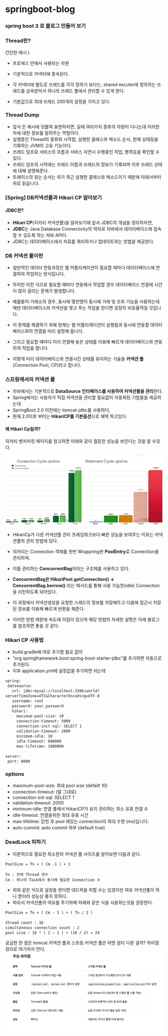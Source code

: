 # springboot-blog
### spring boot 3 로 블로그 만들어 보기

### Thread란?
간단한 예시 )

- 프로세스 안에서 사용되는 자원

- 기본적으로 커넥터에 종속된다.
- 각 커넥터에 별도로 쓰레드를 각각 정하기 보다는, shared excuter에 정의하는 쓰레드를 상속받아서 하나의 쓰레드 풀에서 관리할 수 있게 한다.
- 기본값으로 최대 쓰레드 200개의 설정을 가지고 있다.

### Thread Dump
- 앞서 든 예시에 덧붙여 표현하자면, 길에 여러가지 종류의 차량이 다니는데 이러한 차에 대한 정보를 알려주는 역할이다.
- 실행중인 Thread의 종류와 시작점, 실행한 클래스와 메소드 순서, 현재 상태등을 기록하는 JVM의 고유 기능이다.
- 쓰레드 덤프로 서비스의 흐름과 서비스 지연시 수행중인 작업, 병목등을 확인할 수 있다.
- 쓰레드 덤프의 시작에는 쓰레드 이름과 쓰레드의 정보가 기록되며 이후 쓰레드 상태에 대해 설명해준다.
- 트레이스의 읽는 순서는 위가 최근 실행한 클래스와 메소드이기 때문에 아래서부터 위로 읽습니다.

### [Spring] DB커넥션풀과 Hikari CP 알아보기
#### JDBC란?
- **Hikari CP**(히카리 커넥션풀)을 알아보기에 앞서 JDBC의 개념을 정리하자면,
- **JDBC**는 Java Database Connectivity의 약자로 자바에서 데이터베이스에 접속할 수 있도록 하는 자바 API다.
- JDBC는 데이터베이스에서 자료를 쿼리하거나 업데이트하는 방법을 제공한다.

### DB 커넥션 풀이란
- 일반적인 데이터 연동과정은 웹 어플리케이션이 필요할 때마다 데이터베이스에 연결하여 작업하는 방식입니다.
- 하지만 이런 식으로 필요할 때마다 연동해서 작업할 경우 데이터베이스 연결에 시간이 많이 걸리는 문제가 발생합니다.

- 예를들어 거래소의 경우, 동시에 몇천명이 동시에 거래 및 조회 기능을 사용하는데 매번 데이터베이스와 커넥션을 맺고 푸는 작업을 한다면 굉장히 비효율적일 것입니다.

- 이 문제를 해결하기 위해 현재는 웹 어플리케이션이 실행됨과 동시에 연동할 데이터베이스와의 연결을 미리 설정해 둡니다.

- 그리고 필요할 때마다 미리 연결해 놓은 상태를 이용해 빠르게 데이터베이스와 연동하여 작업을 합니다.

- 이렇게 미리 데이터베이스와 연결시킨 상태를 유지하는 기술을 **커넥션 풀**
(Connection Pool, CP)라고 합니다.

### 스프링에서의 커넥션 풀
- 자바에서는 기본적으로 **DataSource 인터페이스를 사용하여 커넥션풀을 관리**한다.
- Spring에서는 사용자가 직접 커넥션을 관리할 필요없이 자동화된 기법들을 제공하는데
- SpringBoot 2.0 이전에는 tomcat-jdbc를 사용하다,
- 현재 2.0이후 부터는 **HikariCP를 기본옵션**으로 채택 하고있다.

#### 왜 Hikari Cp일까?
히카리 벤치마킹 페이지를 참고하면 아래와 같이 월등한 성능을 보인다는 것을 알 수있다.

![img.png](img.png)

- HikariCp가 다른 커넥션풀 관리 프레임워크보다 빠른 성능을 보여주는 이유는 커넥션풀의 관리 방법에 있다.

- 히카리는 Connection 객체를 한번 Wrappring한 **PoolEntry**로 Connection을 관리하며,
- 이를 관리하는 **ConcurrentBag**이라는 구조체를 사용하고 있다.

- **ConcurrentBag은 HikariPool.getConnection() -> ConcurrentBag.borrow()** 라는 메서드를 통해 사용 가능한(idle) Connection을 리턴하도록 되어있다.

- 이 과정에서 커넥션생성을 요청한 스레드의 정보를 저장해두고 다음에 접근시 저장된 정보를 이용해 빠르게 반환을 해준다.

- 이러한 방법 때문에 속도에 이점이 있으며 해당 방법의 자세한 설명은 아래 블로그를 참조하면 좋을 것 같다.

### Hikari CP 사용법
- build.gradle에 따로 추가할 필요 없이
- "org.springframework.boot:spring-boot-starter-jdbc"를 추가하면 자동으로 추가된다.
- 이후 application.yml에 설정값을 추가하면 되는데

```text
spring:
 datasource:
   url: jdbc:mysql://localhost:3306/world?serverTimeZone=UTC&CharacterEncoding=UTF-8
   username: root
   password: your_password
   hikari:
     maximum-pool-size: 10
     connection-timeout: 5000
     connection-init-sql: SELECT 1
     validation-timeout: 2000
     minimum-idle: 10
     idle-timeout: 600000
     max-lifetime: 1800000

server:
 port: 8000
```

### options

- maximum-pool-size: 최대 pool size (defailt 10)
- connection-timeout: (말 그대로)
- connection-init-sql: SELECT 1
- validation-timeout: 2000
- minimum-idle: 연결 풀에서 HikariCP가 유지 관리하는 최소 유휴 연결 수
- idle-timeout: 연결을위한 최대 유휴 시간
- max-lifetime: 닫힌 후 pool 에있는 connection의 최대 수명 (ms)입니다.
- auto-commit: auto commit 여부 (default true)

### DeadLock 피하기
- 이론적으로 필요한 최소한의 커넥션 풀 사이즈를 알아보면 다음과 같다.
```text
PoolSize = Tn × ( Cm -1 ) + 1

Tn : 전체 Thread 갯수
Cm : 하나의 Task에서 동시에 필요한 Connection 수
```
- 위와 같은 식으로 설정을 한다면 데드락을 피할 수는 있겠지만 여유 커넥션풀이 하나 뿐이라 성능상 좋지 못하다.
- 따라서 커넥션풀의 여유를 주기위해 아래와 같은 식을 사용하는것을 권장한다.

```text
PoolSize = Tn × ( Cm - 1 ) + ( Tn / 2 )

thread count : 16
simultaneous connection count : 2
pool size : 16 * ( 2 – 1 ) + (16 / 2) = 24
```

궁금한 한 점은 tomcat 커넥션 풀과 스프링 커넥션 풀은 어떤 점이 다른 걸까?
차이점 정리로 여기까지 안다.
![img_1.png](img_1.png)